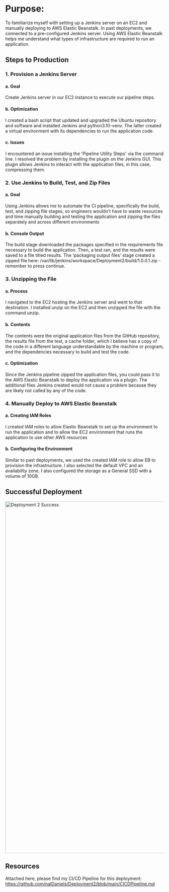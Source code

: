 # Purpose:
To familiarize myself with setting up a Jenkins server on an EC2 and manually deploying to AWS Elastic Beanstalk. In past deployments, we connected to a pre-configured Jenkins server.
Using AWS Elastic Beanstalk helps me understand what types of infrastructure are required to run an application. 

## Steps to Production
### 1. Provision a Jenkins Server
#### a. Goal
Create Jenkins server in our EC2 instance to execute our pipeline steps. 
#### b. Optimization
I created a bash script that updated and upgraded the Ubuntu repository and software and installed Jenkins and python3.10-venv. The latter created a virtual environment with its dependencies to run the application code.  
#### c. Issues
I encountered an issue installing the 'Pipeline Utility Steps' via the command line. I resolved the problem by installing the plugin on the Jenkins GUI. This plugin allows Jenkins to interact with the application files, in this case, compressing them.

### 2. Use Jenkins to Build, Test, and Zip Files
#### a. Goal
Using Jenkins allows me to automate the CI pipeline, specifically the build, test, and zipping file stages, so engineers wouldn’t have to waste resources and time manually building and testing the application and zipping the files separately and across different environments
#### b. Console Output
The build stage downloaded the packages specified in the requirements file necessary to build the application. Then, a test ran, and the results were saved to a file titled results. The ‘packaging output files’ stage created a zipped file here: /var/lib/jenkins/workspace/Deployment2/build/1.0.0.1.zip - remember to press continue. 

### 3. Unzipping the File
#### a. Process
I navigated to the EC2 hosting the Jenkins server and went to that destination. 
I installed unzip on the EC2 and then unzipped the file with the command unzip.
#### b. Contents
The contents were the original application files from the GitHub repository, the results file from the test, a cache folder, which I believe has a copy of the code in a different language understandable by the machine or program, and the dependencies necessary to build and test the code.
#### c. Optimization
Since the Jenkins pipeline zipped the application files, you could pass it to the AWS Elastic Beanstalk to deploy the application via a plugin. The additional files Jenkins created would not cause a problem because they are likely not called by any of the code. 

### 4. Manually Deploy to AWS Elastic Beanstalk
#### a. Creating IAM Roles
I created IAM roles to allow Elastic Beanstalk to set up the environment to run the application and to allow the EC2 environment that runs the application to use other AWS resources
#### b. Configuring the Environment
Similar to past deployments, we used the created IAM role to allow EB to provision the infrastructure. I also selected the default VPC and an availability zone. I also configured the storage as a General SSD with a volume of 10GB.

## Successful Deployment
<img width="1118" alt="Deployment 2 Success" src="https://github.com/nalDaniels/Deployment2/assets/135375665/ae471aaf-43eb-492b-999b-88b300750c27">

## Resources
Attached here, please find my CI/CD Pipeline for this deployment: https://github.com/nalDaniels/Deployment2/blob/main/CICDPipeline.md
